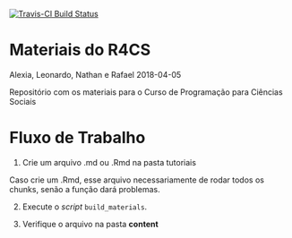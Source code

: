 [![Travis-CI Build Status](https://travis-ci.org/R4CS/material.svg?branch=master)](https://travis-ci.org/R4CS/material)

Materiais do R4CS
================
Alexia, Leonardo, Nathan e Rafael
2018-04-05

Repositório com os materiais para o Curso de Programação para Ciências Sociais

Fluxo de Trabalho
=======================

1. Crie um arquivo .md ou .Rmd na pasta tutoriais

Caso crie um .Rmd, esse arquivo necessariamente de rodar todos os chunks, senão a função dará problemas.

2. Execute o _script_ `build_materials`.

3. Verifique o arquivo na pasta __content__
    
